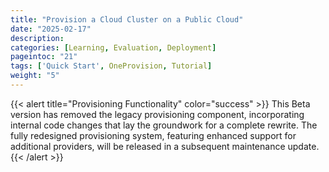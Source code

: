 ```yaml
---
title: "Provision a Cloud Cluster on a Public Cloud"
date: "2025-02-17"
description:
categories: [Learning, Evaluation, Deployment]
pageintoc: "21"
tags: ['Quick Start', OneProvision, Tutorial]
weight: "5"
---
```


<a id="first-edge-cluster"></a>

<!--# Provisioning an Edge Cluster -->

{{< alert title="Provisioning Functionality" color="success" >}}
This Beta version has removed the legacy provisioning component, incorporating internal code changes that lay the groundwork for a complete rewrite. The fully redesigned provisioning system, featuring enhanced support for additional providers, will be released in a subsequent maintenance update.
{{< /alert >}}
